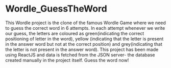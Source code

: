 # Wordle_GuessTheWord
This Wordle project is the clone of the famous Wordle Game where we need to guess the correct word in 6 attempts. 
In each attempt whenever we write our guess, the letters are coloured as green(indicating the correct positioning of letter in the word), 
yellow (indicating that the letter is present in the answer word but not at the correct position) 
and grey(indicating that the letter is not present in the answer word). 
This project has been made using ReactJS and data is fetched from the JSON server- the database created manually in the project itself. 
Guess the word now!
